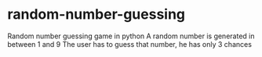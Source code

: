 # random-number-guessing
Random number guessing game in python
A random number is generated in between 1 and 9
The user has to guess that number, he has only 3 chances
